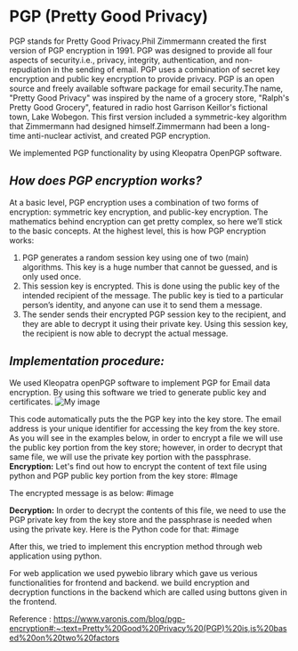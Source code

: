 # PGP (Pretty Good Privacy)
PGP stands for Pretty Good Privacy.Phil Zimmermann created the first version of PGP encryption in 1991. PGP was designed to provide all four aspects of security.i.e., privacy, integrity, authentication, and non-repudiation in the sending of email. PGP uses a combination of secret key encryption and public key encryption to provide privacy. PGP is an open source and freely available software package for email security.The name, "Pretty Good Privacy" was inspired by the name of a grocery store, "Ralph's Pretty Good Grocery", featured in radio host Garrison Keillor's fictional town, Lake Wobegon. This first version included a symmetric-key algorithm that Zimmermann had designed himself.Zimmermann had been a long-time anti-nuclear activist, and created PGP encryption.

We implemented PGP functionality by using Kleopatra OpenPGP software. 

## _How does PGP encryption works?_
At a basic level, PGP encryption uses a combination of two forms of encryption: symmetric key encryption, and public-key encryption.
The mathematics behind encryption can get pretty complex, so here we’ll stick to the basic concepts. At the highest level, this is how PGP encryption works:

1. PGP generates a random session key using one of two (main) algorithms. This key is a huge number that cannot be guessed, and is only used once.
2. This session key is encrypted. This is done using the public key of the intended recipient of the message. The public key is tied to a particular person’s identity, and anyone can use it to send them a message.
3. The sender sends their encrypted PGP session key to the recipient, and they are able to decrypt it using their private key. Using this session key, the recipient is now able to decrypt the actual message.


## _Implementation procedure:_

We used Kleopatra openPGP software to implement PGP for Email data encryption. By using this software we tried to generate public key and certificates.
![My image](http://url/to/image.jpg)

This code automatically puts the the PGP key into the key store. The email address is your unique identifier for accessing the key from the key store. As you will see in the examples below, in order to encrypt a file we will use the public key portion from the key store; however, in order to decrypt that same file, we will use the private key portion with the passphrase.
**Encryption:**
Let's find out how to encrypt the content of text file using python and PGP public key portion from the key store:
#Image

The encrypted message is as below:
#image

**Decryption:**
In order to decrypt the contents of this file, we need to use the PGP private key from the key store and the passphrase is needed when using the private key. Here is the Python code for that:
#image

After this, we tried to implement this encryption method through web application using python.

For web application we used pywebio library which gave us verious functionalities for frontend and backend.
we build encryption and decryption functions in the backend which are called using buttons given in the frontend.

Reference : https://www.varonis.com/blog/pgp-encryption#:~:text=Pretty%20Good%20Privacy%20(PGP)%20is,is%20based%20on%20two%20factors

